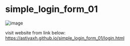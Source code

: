 # simple_login_form_01

![image](https://github.com/user-attachments/assets/3fdd4502-c047-4779-bf6a-6fa81e93672e)


visit website from link below:
https://astiyaxh.github.io/simple_login_form_01/login.html
